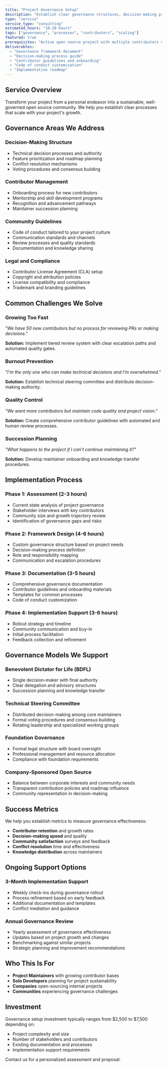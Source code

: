 ```yaml
---
title: "Project Governance Setup"
description: "Establish clear governance structures, decision-making processes, and contributor guidelines to scale your open source project sustainably."
type: "service"
service_type: "consulting"
estimated_hours: "10-20 hours"
tags: ["governance", "processes", "contributors", "scaling"]
featured: true
prerequisites: "Active open source project with multiple contributors or growth plans"
deliverables:
  - "Governance framework document"
  - "Decision-making process guide"
  - "Contributor guidelines and onboarding"
  - "Code of conduct customization"
  - "Implementation roadmap"
---
```


## Service Overview

Transform your project from a personal endeavor into a sustainable, well-governed open source community. We help you establish clear processes that scale with your project's growth.

## Governance Areas We Address

### Decision-Making Structure
- Technical decision processes and authority
- Feature prioritization and roadmap planning
- Conflict resolution mechanisms
- Voting procedures and consensus building

### Contributor Management
- Onboarding process for new contributors
- Mentorship and skill development programs
- Recognition and advancement pathways
- Maintainer succession planning

### Community Guidelines
- Code of conduct tailored to your project culture
- Communication standards and channels
- Review processes and quality standards
- Documentation and knowledge sharing

### Legal and Compliance
- Contributor License Agreement (CLA) setup
- Copyright and attribution policies
- License compatibility and compliance
- Trademark and branding guidelines

## Common Challenges We Solve

### Growing Too Fast
*"We have 50 new contributors but no process for reviewing PRs or making decisions."*

**Solution:** Implement tiered review system with clear escalation paths and automated quality gates.

### Burnout Prevention
*"I'm the only one who can make technical decisions and I'm overwhelmed."*

**Solution:** Establish technical steering committee and distribute decision-making authority.

### Quality Control
*"We want more contributors but maintain code quality and project vision."*

**Solution:** Create comprehensive contributor guidelines with automated and human review processes.

### Succession Planning
*"What happens to the project if I can't continue maintaining it?"*

**Solution:** Develop maintainer onboarding and knowledge transfer procedures.

## Implementation Process

### Phase 1: Assessment (2-3 hours)
- Current state analysis of project governance
- Stakeholder interviews with key contributors
- Community size and growth trajectory review
- Identification of governance gaps and risks

### Phase 2: Framework Design (4-6 hours)
- Custom governance structure based on project needs
- Decision-making process definition
- Role and responsibility mapping
- Communication and escalation procedures

### Phase 3: Documentation (3-5 hours)
- Comprehensive governance documentation
- Contributor guidelines and onboarding materials
- Templates for common processes
- Code of conduct customization

### Phase 4: Implementation Support (3-6 hours)
- Rollout strategy and timeline
- Community communication and buy-in
- Initial process facilitation
- Feedback collection and refinement

## Governance Models We Support

### Benevolent Dictator for Life (BDFL)
- Single decision-maker with final authority
- Clear delegation and advisory structures
- Succession planning and knowledge transfer

### Technical Steering Committee
- Distributed decision-making among core maintainers
- Formal voting procedures and consensus building
- Rotating leadership and specialized working groups

### Foundation Governance
- Formal legal structure with board oversight
- Professional management and resource allocation
- Compliance with foundation requirements

### Company-Sponsored Open Source
- Balance between corporate interests and community needs
- Transparent contribution policies and roadmap influence
- Community representation in decision-making

## Success Metrics

We help you establish metrics to measure governance effectiveness:

- **Contributor retention** and growth rates
- **Decision-making speed** and quality
- **Community satisfaction** surveys and feedback
- **Conflict resolution** time and effectiveness
- **Knowledge distribution** across maintainers

## Ongoing Support Options

### 3-Month Implementation Support
- Weekly check-ins during governance rollout
- Process refinement based on early feedback
- Additional documentation and templates
- Conflict mediation and guidance

### Annual Governance Review
- Yearly assessment of governance effectiveness
- Updates based on project growth and changes
- Benchmarking against similar projects
- Strategic planning and improvement recommendations

## Who This Is For

- **Project Maintainers** with growing contributor bases
- **Solo Developers** planning for project sustainability
- **Companies** open-sourcing internal projects
- **Communities** experiencing governance challenges

## Investment

Governance setup investment typically ranges from $2,500 to $7,500 depending on:
- Project complexity and size
- Number of stakeholders and contributors
- Existing documentation and processes
- Implementation support requirements

Contact us for a personalized assessment and proposal.